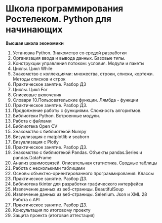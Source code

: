 # Школа программирования Ростелеком. Python для начинающих
**Высшая школа экономики**

1. Установка Python. Знакомство со средой разработки
2. Организация ввода и вывода данных. Базовые типы.
3. Конструкции управления потоком: условия. Модули и пакеты
4. Циклы. Цикл While
5. Знакомство с коллекциями: множества, строки, списки, кортежи. Методы списков и строк
6. Практическое занятие. Разбор ДЗ
7. Циклы. Цикл For
8. Списковые включения
9. Словари
10.Пользовательские функции. Лямбда - функции
11. Практическое занятие. Разбор ДЗ.
12. Продолжение работы с функциями. Сложность алгоритмов.
13. Библиотеки Python. Встроенные модули.
14. Работа с файлами
15. Библиотека Open CV
16. Знакомство с библиотекой Numpy
17. Визуализация с matplotlib и seaborn
18. Визуализация с Plotly
19. Практическое занятие. Разбор ДЗ.
20. Знакомство с библиотекой Pandas. Объекты pandas.Series и pandas.DataFrame
21. Анализ взаимосвязей. Описательная статистика. Сводные таблицы
22. Работа с несколькими таблицами
23. Основы объектно-ориентированного программирования. Классы
24. Практическое занятие. Разбор ДЗ.
25. Библиотека tkinter для разработки графического интерфейса
26. Извлечение данных из веб-страницы. BeautifulSoup
27. Извлечение данных из веб-страницы. Selenium. Json и XML
28 Работа с API
29. Практическое занятие. Разбор ДЗ.
30. Консультация по итоговому проекту
31. Защита проекта (итоговая аттестация)
